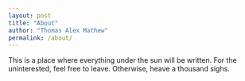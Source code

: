 ```yaml
---
layout: post
title: "About"
author: "Thomas Alex Mathew"
permalink: /about/
---
```


This is a place where everything under the sun will be written. For the uninterested, feel free to leave. Otherwise, heave a thousand sighs.

